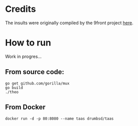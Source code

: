 # Credits
The insults were originally compiled by the 9front project [here](http://git.9front.org/plan9front/plan9front/a8ad3fb3d00551bad97e7b10a9666821fe4b601a/lib/theo/f.html).

# How to run
Work in progres...

## From source code:
```
go get github.com/gorilla/mux
go build
./theo
```

## From Docker
```
docker run -d -p 80:8080 --name taas drumbsd/taas
```
